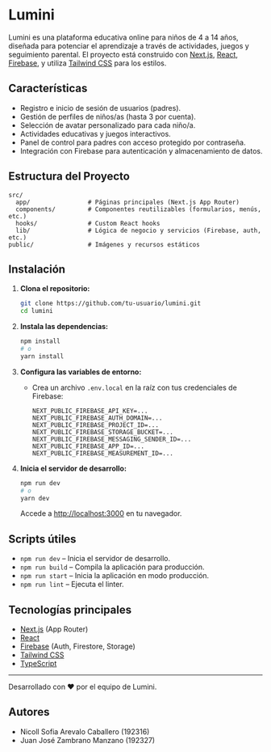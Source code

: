 # Lumini

Lumini es una plataforma educativa online para niños de 4 a 14 años, diseñada para potenciar el aprendizaje a través de actividades, juegos y seguimiento parental. El proyecto está construido con [Next.js](https://nextjs.org/), [React](https://react.dev/), [Firebase](https://firebase.google.com/), y utiliza [Tailwind CSS](https://tailwindcss.com/) para los estilos.

## Características

- Registro e inicio de sesión de usuarios (padres).
- Gestión de perfiles de niños/as (hasta 3 por cuenta).
- Selección de avatar personalizado para cada niño/a.
- Actividades educativas y juegos interactivos.
- Panel de control para padres con acceso protegido por contraseña.
- Integración con Firebase para autenticación y almacenamiento de datos.

## Estructura del Proyecto

```
src/
  app/                # Páginas principales (Next.js App Router)
  components/         # Componentes reutilizables (formularios, menús, etc.)
  hooks/              # Custom React hooks
  lib/                # Lógica de negocio y servicios (Firebase, auth, etc.)
public/               # Imágenes y recursos estáticos
```

## Instalación

1. **Clona el repositorio:**
   ```sh
   git clone https://github.com/tu-usuario/lumini.git
   cd lumini
   ```

2. **Instala las dependencias:**
   ```sh
   npm install
   # o
   yarn install
   ```

3. **Configura las variables de entorno:**
   - Crea un archivo `.env.local` en la raíz con tus credenciales de Firebase:
     ```
     NEXT_PUBLIC_FIREBASE_API_KEY=...
     NEXT_PUBLIC_FIREBASE_AUTH_DOMAIN=...
     NEXT_PUBLIC_FIREBASE_PROJECT_ID=...
     NEXT_PUBLIC_FIREBASE_STORAGE_BUCKET=...
     NEXT_PUBLIC_FIREBASE_MESSAGING_SENDER_ID=...
     NEXT_PUBLIC_FIREBASE_APP_ID=...
     NEXT_PUBLIC_FIREBASE_MEASUREMENT_ID=...
     ```

4. **Inicia el servidor de desarrollo:**
   ```sh
   npm run dev
   # o
   yarn dev
   ```

   Accede a [http://localhost:3000](http://localhost:3000) en tu navegador.

## Scripts útiles

- `npm run dev` – Inicia el servidor de desarrollo.
- `npm run build` – Compila la aplicación para producción.
- `npm run start` – Inicia la aplicación en modo producción.
- `npm run lint` – Ejecuta el linter.

## Tecnologías principales

- [Next.js](https://nextjs.org/) (App Router)
- [React](https://react.dev/)
- [Firebase](https://firebase.google.com/) (Auth, Firestore, Storage)
- [Tailwind CSS](https://tailwindcss.com/)
- [TypeScript](https://www.typescriptlang.org/)



---

Desarrollado con ❤️ por el equipo de Lumini.

## Autores
- Nicoll Sofia Arevalo Caballero (192316)
- Juan José Zambrano Manzano (192327)
